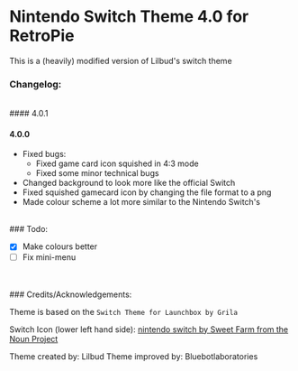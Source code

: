 # Nintendo Switch Theme 4.0 for RetroPie

This is a (heavily) modified version of Lilbud's switch theme

### Changelog:
<br/>
#### 4.0.1



#### 4.0.0
- Fixed bugs:
  - Fixed game card icon squished in 4:3 mode
  - Fixed some minor technical bugs
- Changed background to look more like the official Switch
- Fixed squished gamecard icon by changing the file format to a png
- Made colour scheme a lot more similar to the Nintendo Switch's
<br/>
### Todo:
<br/>

- [x] Make colours better
- [ ] Fix mini-menu

<br/>
<br/>
### Credits/Acknowledgements:

Theme is based on the ```Switch Theme for Launchbox by Grila```

Switch Icon (lower left hand side): [nintendo switch by Sweet Farm from the Noun Project](https://thenounproject.com/term/nintendo-switch/694755/)


Theme created by: Lilbud
Theme improved by: Bluebotlaboratories
